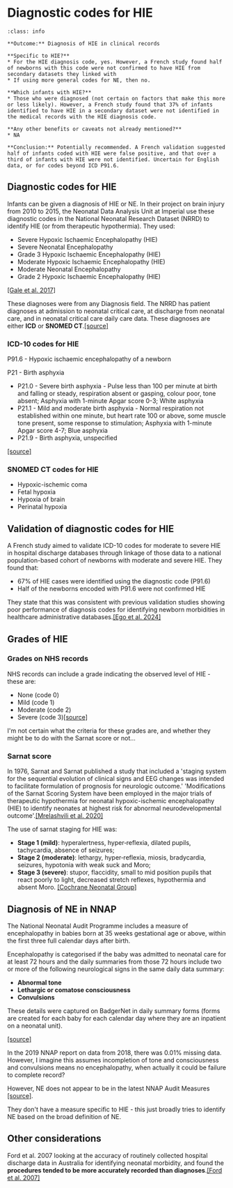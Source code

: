 # Diagnostic codes for HIE

`````{admonition} Executive summary
:class: info

**Outcome:** Diagnosis of HIE in clinical records

**Specific to HIE?**
* For the HIE diagnosis code, yes. However, a French study found half of newborns with this code were not confirmed to have HIE from secondary datasets they linked with
* If using more general codes for NE, then no.

**Which infants with HIE?**
* Those who were diagnosed (not certain on factors that make this more or less likely). However, a French study found that 37% of infants identified to have HIE in a secondary dataset were not identified in the medical records with the HIE diagnosis code.

**Any other benefits or caveats not already mentioned?**
* NA

**Conclusion:** Potentially recommended. A French validation suggested half of infants coded with HIE were false positive, and that over a third of infants with HIE were not identified. Uncertain for English data, or for codes beyond ICD P91.6.
`````

## Diagnostic codes for HIE

Infants can be given a diagnosis of HIE or NE. In their project on brain injury from 2010 to 2015, the Neonatal Data Analysis Unit at Imperial use these diagnostic codes in the National Neonatal Research Dataset (NRRD) to identify HIE (or from therapeutic hypothermia). They used:
* Severe Hypoxic Ischaemic Encephalopathy (HIE)
* Severe Neonatal Encephalopathy
* Grade 3 Hypoxic Ischaemic Encephalopathy (HIE)
* Moderate Hypoxic Ischaemic Encephalopathy (HIE)
* Moderate Neonatal Encephalopathy
* Grade 2 Hypoxic Ischaemic Encephalopathy (HIE)

[[Gale et al. 2017]](https://assets.publishing.service.gov.uk/media/5a82446ced915d74e6236ad3/Report_on_brain_injury_occurring_during_or_soon_after_birth.pdf)

These diagnoses were from any Diagnosis field. The NRRD has patient diagnoses at admission to neonatal critical care, at discharge from neonatal care, and in neonatal critical care daily care data. These diagnoses are either **ICD** or **SNOMED CT**.[[source]](https://www.datadictionary.nhs.uk/data_sets/clinical_data_sets/national_neonatal_data_set/national_neonatal_data_set_-_episodic_and_daily_care.html)

### ICD-10 codes for HIE

P91.6 - Hypoxic ischaemic encephalopathy of a newborn

P21 - Birth asphyxia
* P21.0 - Severe birth asphyxia - Pulse less than 100 per minute at birth and falling or steady, respiration absent or gasping, colour poor, tone absent; Asphyxia with 1-minute Apgar score 0-3; White asphyxia
* P21.1 - Mild and moderate birth asphyxia - Normal respiration not established within one minute, but heart rate 100 or above, some muscle tone present, some response to stimulation; Asphyxia with 1-minute Apgar score 4-7; Blue asphyxia
* P21.9 - Birth asphyxia, unspecified

[[source]](https://icd.who.int/browse10/2019/en)

### SNOMED CT codes for HIE

* Hypoxic-ischemic coma
* Fetal hypoxia
* Hypoxia of brain
* Perinatal hypoxia

## Validation of diagnostic codes for HIE

A French study aimed to validate ICD-10 codes for moderate to severe HIE in hospital discharge databases through linkage of those data to a national population-based cohort of newborns with moderate and severe HIE. They found that:
* 67% of HIE cases were identified using the diagnostic code (P91.6)
* Half of the newborns encoded with P91.6 were not confirmed HIE

They state that this was consistent with previous validation studies showing poor performance of diagnosis codes for identifying newborn morbidities in healthcare administrative databases.[[Ego et al. 2024]](https://doi.org/10.1016/j.jpeds.2024.113950)

## Grades of HIE

### Grades on NHS records

NHS records can include a grade indicating the observed level of HIE - these are:
* None (code 0)
* Mild (code 1)
* Moderate (code 2)
* Severe (code 3)[[source]](https://www.datadictionary.nhs.uk/attributes/hypoxic_ischemic_encephalopathy_grade.html)

I'm not certain what the criteria for these grades are, and whether they might be to do with the Sarnat score or not...

### Sarnat score

In 1976, Sarnat and Sarnat published a study that included a 'staging system for the sequential evolution of clinical signs and EEG changes was intended to facilitate formulation of prognosis for neurologic outcome.' 'Modifications of the Sarnat Scoring System have been employed in the major trials of therapeutic hypothermia for neonatal hypoxic-ischemic encephalopathy (HIE) to identify neonates at highest risk for abnormal neurodevelopmental outcome'.[[Mrelashvili et al. 2020]](https://doi.org/10.1038%2Fs41390-020-01143-5)

The use of sarnat staging for HIE was:
* **Stage 1 (mild)**: hyperalertness, hyper‐reflexia, dilated pupils, tachycardia, absence of seizures;
* **Stage 2 (moderate)**: lethargy, hyper‐reflexia, miosis, bradycardia, seizures, hypotonia with weak suck and Moro;
* **Stage 3 (severe)**: stupor, flaccidity, small to mid position pupils that react poorly to light, decreased stretch reflexes, hypothermia and absent Moro. [[Cochrane Neonatal Group]](https://doi.org/10.1002%2F14651858.CD003311.pub3)

## Diagnosis of NE in NNAP

The National Neonatal Audit Programme includes a measure of encephalopathy in babies born at 35 weeks gestational age or above, within the first three full calendar days after birth.

Encephalopathy is categorised if the baby was admitted to neonatal care for at least 72 hours and the daily summaries from those 72 hours include two or more of the following neurological signs in the same daily data summary:
* **Abnormal tone**
* **Lethargic or comatose consciousness**
* **Convulsions**

These details were captured on BadgerNet in daily summary forms (forms are created for each baby for each calendar day where they are an inpatient on a neonatal unit).

[[source]](https://www.rcpch.ac.uk/sites/default/files/2019-02/NNAP%202018%20Audit%20Measures%20Guide%20v1.3%20FINAL.pdf)

In the 2019 NNAP report on data from 2018, there was 0.01% missing data. However, I imagine this assumes incompletion of tone and consciousness and convulsions means no encephalopathy, when actually it could be failure to complete record?

However, NE does not appear to be in the latest NNAP Audit Measures [[source]](https://www.rcpch.ac.uk/sites/default/files/2024-01/2024_nnap_audit_measures_guide_v1.0_0.pdf).

They don't have a measure specific to HIE - this just broadly tries to identify NE based on the broad definition of NE.

## Other considerations

Ford et al. 2007  looking at the accuracy of routinely collected hospital discharge data in Australia for identifying neonatal morbidity, and found the **procedures tended to be more accurately recorded than diagnoses**.[[Ford et al. 2007]](https://doi.org/10.1186/1472-6963-7-188)